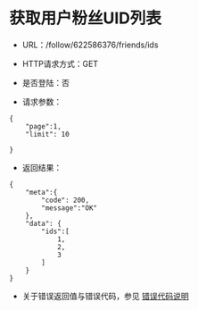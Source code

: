 # 获取用户粉丝UID列表

- URL：/follow/622586376/friends/ids

- HTTP请求方式：GET

- 是否登陆：否

- 请求参数：

```
{
    "page":1,
    "limit": 10 
      
}
```

- 返回结果：

```
{
    "meta":{
        "code": 200,
        "message":"OK"
    },
    "data": {
        "ids":[
            1,
            2,
            3
        ]
    }  
}
```

- 关于错误返回值与错误代码，参见 [错误代码说明](../README.md)